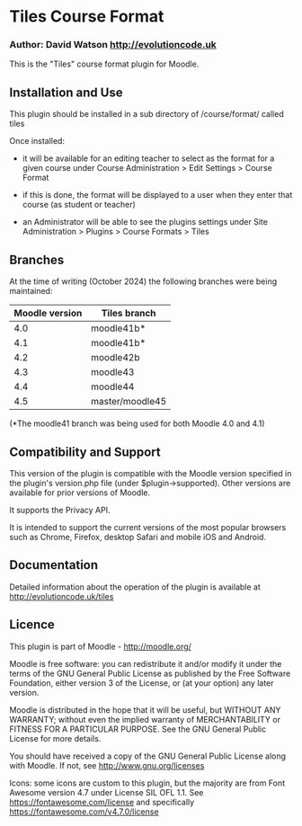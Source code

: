 # Tiles Course Format

### Author: David Watson http://evolutioncode.uk

This is the "Tiles" course format plugin for Moodle.

## Installation and Use
This plugin should be installed in a sub directory of /course/format/ called tiles

Once installed:

- it will be available for an editing teacher to select as the format for a given course under Course Administration > Edit Settings > Course Format

- if this is done, the format will be displayed to a user when they enter that course (as student or teacher)

- an Administrator will be able to see the plugins settings under Site Administration > Plugins > Course Formats > Tiles

## Branches

At the time of writing (October 2024) the following branches were being maintained:

| Moodle version | Tiles branch    |
|----------------|-----------------|
| 4.0            | moodle41b*      |
| 4.1            | moodle41b*      |
| 4.2            | moodle42b       |
| 4.3            | moodle43        |
| 4.4            | moodle44        |
| 4.5            | master/moodle45 |

(*The moodle41 branch was being used for both Moodle 4.0 and 4.1)

## Compatibility and Support
This version of the plugin is compatible with the Moodle version specified in the plugin's version.php file (under $plugin->supported).  Other versions are available for prior versions of Moodle.

It supports the Privacy API.

It is intended to support the current versions of the most popular browsers such as Chrome, Firefox, desktop Safari and mobile iOS and Android.

## Documentation
Detailed information about the operation of the plugin is available at http://evolutioncode.uk/tiles

## Licence
This plugin is part of Moodle - http://moodle.org/

Moodle is free software: you can redistribute it and/or modify it under the terms of the GNU General Public License as published by the Free Software Foundation, either version 3 of the License, or (at your option) any later version.

Moodle is distributed in the hope that it will be useful, but WITHOUT ANY WARRANTY; without even the implied warranty of MERCHANTABILITY or FITNESS FOR A PARTICULAR PURPOSE.  See the GNU General Public License for more details.

You should have received a copy of the GNU General Public License along with Moodle.  If not, see http://www.gnu.org/licenses

Icons: some icons are custom to this plugin, but the majority are from Font Awesome version 4.7 under License SIL OFL 1.1.  See https://fontawesome.com/license and specifically https://fontawesome.com/v4.7.0/license